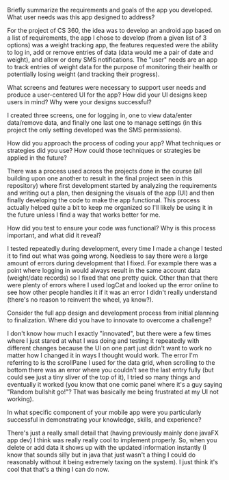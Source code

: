 Briefly summarize the requirements and goals of the app you developed. What user needs was this app designed to address?

For the project of CS 360, the idea was to develop an android app based on a list of requirements, the app I chose to develop (from a given list of 3 options) was a weight tracking app, 
the features requested were the ability to log in, add or remove entries of data (data would me a pair of date and weight), and allow or deny SMS notifications. The "user" needs are an app to
track entries of weight data for the purpose of monitoring their health or potentially losing weight (and tracking their progress).

What screens and features were necessary to support user needs and produce a user-centered UI for the app? How did your UI designs keep users in mind? Why were your designs successful?

I created three screens, one for logging in, one to view data/enter data/remove data, and finally one last one to manage settings (in this project the only setting developed was the SMS permissions).

How did you approach the process of coding your app? What techniques or strategies did you use? How could those techniques or strategies be applied in the future?

There was a process used across the projects done in the course (all building upon one another to result in the final project seen in this repository) where first development started by analyzing the 
requirements and writing out a plan, then designing the visuals of the app (UI) and then finally developing the code to make the app functional. This process actually helped quite a bit to keep me organized
so I'll likely be using it in the future unless I find a way that works better for me.

How did you test to ensure your code was functional? Why is this process important, and what did it reveal?

I tested repeatedly during development, every time I made a change I tested it to find out what was going wrong. Needless to say there were a large amount of errors during development that I fixed. For example
there was a point where logging in would always result in the same account data (weight/date records) so I fixed that one pretty quick. Other than that there were plenty of errors where I used logCat and
looked up the error online to see how other people handles it if it was an error I didn't really understand (there's no reason to reinvent the wheel, ya know?).

Consider the full app design and development process from initial planning to finalization. Where did you have to innovate to overcome a challenge?

I don't know how much I exactly "innovated", but there were a few times where I just stared at what I was doing and testing it repeatedly with different changes because the UI on one part just didn't want
to work no matter how I changed it in ways I thought would work. The error I'm referring to is the scrollPane I used for the data grid, when scrolling to the bottom there was an error where you couldn't see
the last entry fully (but could see just a tiny sliver of the top of it), I tried so many things and eventually it worked (you know that one comic panel where it's a guy saying "Random bullshit go!"? That 
was basically me being frustrated at my UI not working).

In what specific component of your mobile app were you particularly successful in demonstrating your knowledge, skills, and experience?

There's just a really small detail that (having previously mainly done javaFX app dev) I think was really really cool to implement properly. So, when you delete or add data it shows up with the updated 
information instantly (I know that sounds silly but in java that just wasn't a thing I could do reasonably without it being extremely taxing on the system). I just think it's cool that that's a thing I can do
now.
